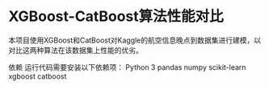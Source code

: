 # XGBoost-CatBoost算法性能对比

本项目使用XGBoost和CatBoost对Kaggle的航空信息晚点到数据集进行建模，以对比这两种算法在该数据集上性能的优劣。

依赖
运行代码需要安装以下依赖项：
Python 3
pandas
numpy
scikit-learn
xgboost
catboost

